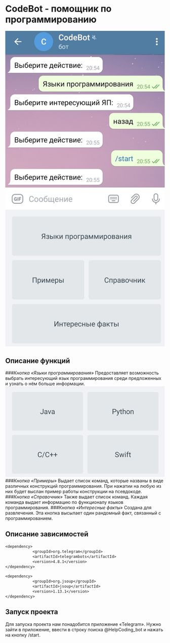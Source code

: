# CodeBot - помощник по программированию
![picture1](bot1.jpg)
## Описание функций 
###*Кнопка «Языки программирования»*
 Предоставляет возможность выбрать интересующий язык
программирования среди предложенных и узнать о нём больше
информации.
![picture2](bot2.jpg)
###*Кнопка «Примеры»*
 Выдает список команд, которые названы в виде различных
конструкций программирования. При нажатии на 
любую из них будет выслан пример работы конструкции
на псевдокоде.
###*Кнопка «Справочник»*
  Также выдает список команд. Каждая команда выдает
информацию по функционалу языков программирования.
###*Кнопка «Интересные факты»*
Создана для развлечения. Эта кнопка высылает один
рандомный факт, связанный с программированием.
## Описание зависимостей
```
<dependency>
            <groupId>org.telegram</groupId>
            <artifactId>telegrambots</artifactId>
            <version>4.8.1</version>
</dependency>
```
```
<dependency>
            <groupId>org.jsoup</groupId>
            <artifactId>jsoup</artifactId>
            <version>1.13.1</version>
</dependency>
```
## Запуск проекта
Для запуска проекта нам понадобится приложение «Telegram».
Нужно зайти в приложение, ввести в строку поиска @HelpCoding_bot
и нажать на кнопку /start.

